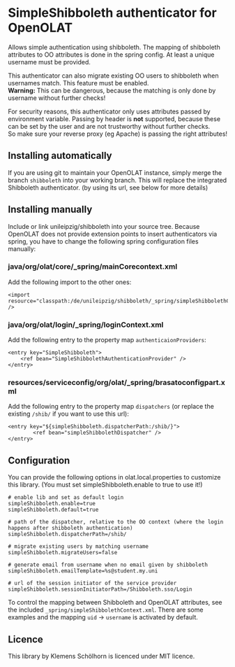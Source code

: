 # SimpleShibboleth authenticator for OpenOLAT #

Allows simple authentication using shibboleth. The mapping of shibboleth
attributes to OO attributes is done in the spring config. At least a unique
username must be provided.

This authenticator can also migrate existing OO users to shibboleth
when usernames match. This feature must be enabled.<br />
__Warning:__ This can be dangerous, because the matching is only done by
username without further checks!

For security reasons, this authenticator only uses attributes passed by environment
variable. Passing by header is __not__ supported, because these can be set by the
user and are not trustworthy without further checks.<br />
So make sure your reverse proxy (eg Apache) is passing the right attributes!

## Installing automatically ##

If you are using git to maintain your OpenOLAT instance, simply merge the branch
`shibboleth` into your working branch. This will replace the integrated Shibboleth
authenticator. (by using its url, see below for more details)

## Installing manually ##

Include or link unileipzig/shibboleth into your source tree. Because OpenOLAT does
not provide extension points to insert authenticators via spring, you have to change
the following spring configuration files manually:

### java/org/olat/core/_spring/mainCorecontext.xml ###

Add the following import to the other ones:
```
<import resource="classpath:/de/unileipzig/shibboleth/_spring/simpleShibbolethContext.xml" />
```

### java/org/olat/login/_spring/loginContext.xml ###

Add the following entry to the property map `authenticaionProviders`:
```
<entry key="SimpleShibboleth">
    <ref bean="SimpleShibbolethAuthenticationProvider" />
</entry>
```

### resources/serviceconfig/org/olat/_spring/brasatoconfigpart.xml ###

Add the following entry to the property map `dispatchers` (or replace the
existing `/shib/` if you want to use this url):
```
<entry key="${simpleShibboleth.dispatcherPath:/shib/}">
        <ref bean="simpleShibbolethDispatcher" />
</entry>
```

## Configuration ##

You can provide the following options in olat.local.properties to customize
this library. (You must set simpleShibboleth.enable to true to use it!)

```
# enable lib and set as default login
simpleShibboleth.enable=true
simpleShibboleth.default=true

# path of the dispatcher, relative to the OO context (where the login happens after shibboleth authentication)
simpleShibboleth.dispatcherPath=/shib/

# migrate existing users by matching username
simpleShibboleth.migrateUsers=false

# generate email from username when no email given by shibboleth
simpleShibboleth.emailTemplate=%s@student.my.uni

# url of the session initiator of the service provider
simpleShibboleth.sessionInitiatorPath=/Shibboleth.sso/Login
```

To control the mapping between Shibboleth and OpenOLAT attributes, see the
included `_spring/simpleShibbolethContext.xml`. There are some examples and the
mapping `uid` -> `username` is activated by default.

## Licence ##

This library by Klemens Schölhorn is licenced under MIT licence.
